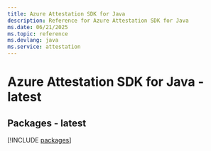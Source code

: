 ```yaml
---
title: Azure Attestation SDK for Java
description: Reference for Azure Attestation SDK for Java
ms.date: 06/21/2025
ms.topic: reference
ms.devlang: java
ms.service: attestation
---
```

# Azure Attestation SDK for Java - latest
## Packages - latest
[!INCLUDE [packages](attestation-index.md)]